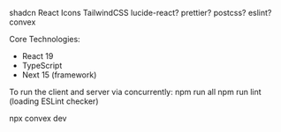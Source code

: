 shadcn
React Icons
TailwindCSS
lucide-react?
prettier?
postcss?
eslint?
convex

Core Technologies:
- React 19
- TypeScript
- Next 15 (framework)





To run the client and server via concurrently:
npm run all
npm run lint (loading ESLint checker)

npx convex dev